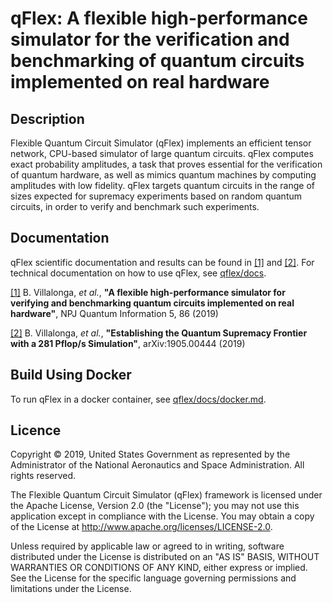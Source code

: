 # qFlex: A flexible high-performance simulator for the verification and benchmarking of quantum circuits implemented on real hardware

## Description

Flexible Quantum Circuit Simulator (qFlex) implements an efficient tensor
network, CPU-based simulator of large quantum circuits. qFlex computes exact
probability amplitudes, a task that proves essential for the verification of
quantum hardware, as well as mimics quantum machines by computing amplitudes
with low fidelity.  qFlex targets quantum circuits in the range of sizes
expected for supremacy experiments based on random quantum circuits, in order to
verify and benchmark such experiments.

## Documentation

qFlex scientific documentation and results can be found in 
[[1]](https://arxiv.org/abs/1811.09599) and [[2]](https://arxiv.org/abs/1905.00444).
For technical documentation on how to use qFlex, see [qflex/docs](/docs).

[[1]](https://arxiv.org/abs/1811.09599) B. Villalonga, *et al.*, **"A flexible 
high-performance simulator for verifying and benchmarking quantum circuits 
implemented on real hardware"**, NPJ Quantum Information 5, 86 (2019)

[[2]](https://arxiv.org/abs/1905.00444) B. Villalonga, *et al.*, **"Establishing
the Quantum Supremacy Frontier with a 281 Pflop/s Simulation"**, arXiv:1905.00444 (2019)

## Build Using Docker

To run qFlex in a docker container, see [qflex/docs/docker.md](/docs/docker.md).

## Licence

Copyright © 2019, United States Government as represented by the Administrator
of the National Aeronautics and Space Administration. All rights reserved.

The Flexible Quantum Circuit Simulator (qFlex) framework is licensed under the
Apache License, Version 2.0 (the "License"); you may not use this application
except in compliance with the License. You may obtain a copy of the License at
http://www.apache.org/licenses/LICENSE-2.0. 

Unless required by applicable law or agreed to in writing, software distributed
under the License is distributed on an "AS IS" BASIS, WITHOUT WARRANTIES OR
CONDITIONS OF ANY KIND, either express or implied. See the License for the
specific language governing permissions and limitations under the License.
